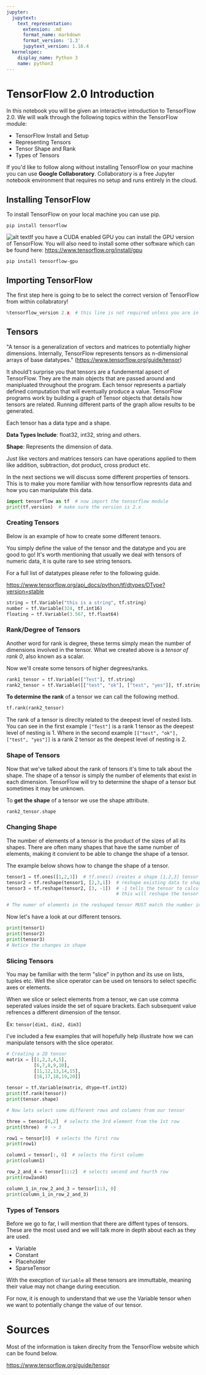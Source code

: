 ```yaml
---
jupyter:
  jupytext:
    text_representation:
      extension: .md
      format_name: markdown
      format_version: '1.3'
      jupytext_version: 1.16.4
  kernelspec:
    display_name: Python 3
    name: python3
---
```


<!-- #region id="-5u3a4csUPyn" -->
# TensorFlow 2.0 Introduction
In this notebook you will be given an interactive introduction to TensorFlow 2.0. We will walk through the following topics within the TensorFlow module:

- TensorFlow Install and Setup
- Representing Tensors
- Tensor Shape and Rank
- Types of Tensors


If you'd like to follow along without installing TensorFlow on your machine you can use **Google Collaboratory**. Collaboratory is a free Jupyter notebook environment that requires no setup and runs entirely in the cloud.
<!-- #endregion -->

<!-- #region id="F7ThfbiQl96l" -->
## Installing TensorFlow
To install TensorFlow on your local machine you can use pip.
```console
pip install tensorflow
```
<!-- #endregion -->

<!-- #region id="JYQWyAJ2mez6" -->
![alt text](https://)If you have a CUDA enabled GPU you can install the GPU version of TensorFlow. You will also need to install some other software which can be found here: https://www.tensorflow.org/install/gpu
```console
pip install tensorflow-gpu
```
<!-- #endregion -->

<!-- #region id="JJjNMaSClWhg" -->
## Importing TensorFlow
The first step here is going to be to select the correct version of TensorFlow from within collabratory!

<!-- #endregion -->

```python id="vGcE8x2Gkw9K"
%tensorflow_version 2.x  # this line is not required unless you are in a notebook
```

<!-- #region id="duDj86TfWFof" -->
## Tensors
"A tensor is a generalization of vectors and matrices to potentially higher dimensions. Internally, TensorFlow represents tensors as n-dimensional arrays of base datatypes." (https://www.tensorflow.org/guide/tensor)

It should't surprise you that tensors are a fundemental apsect of TensorFlow. They are the main objects that are passed around and manipluated throughout the program. Each tensor represents a partialy defined computation that will eventually produce a value. TensorFlow programs work by building a graph of Tensor objects that details how tensors are related. Running different parts of the graph allow results to be generated.

Each tensor has a data type and a shape.

**Data Types Include**: float32, int32, string and others.

**Shape**: Represents the dimension of data.

Just like vectors and matrices tensors can have operations applied to them like addition, subtraction, dot product, cross product etc.

In the next sections we will discuss some different properties of tensors. This is to make you more familiar with how tensorflow represnts data and how you can manipulate this data.

<!-- #endregion -->

```python id="4N7XbNDVY8P3"
import tensorflow as tf  # now import the tensorflow module
print(tf.version)  # make sure the version is 2.x
```

<!-- #region id="TAk6QhGUwQRt" -->
### Creating Tensors
Below is an example of how to create some different tensors.

You simply define the value of the tensor and the datatype and you are good to go! It's worth mentioning that usually we deal with tensors of numeric data, it is quite rare to see string tensors.

For a full list of datatypes please refer to the following guide.

https://www.tensorflow.org/api_docs/python/tf/dtypes/DType?version=stable
<!-- #endregion -->

```python id="epGskXdjZHzu"
string = tf.Variable("this is a string", tf.string)
number = tf.Variable(324, tf.int16)
floating = tf.Variable(3.567, tf.float64)
```

<!-- #region id="D0_H71HMaE-5" -->
### Rank/Degree of Tensors
Another word for rank is degree, these terms simply mean the number of dimensions involved in the tensor. What we created above is a *tensor of rank 0*, also known as a scalar.

Now we'll create some tensors of higher degrees/ranks.
<!-- #endregion -->

```python id="hX_Cc5IfjQ6-"
rank1_tensor = tf.Variable(["Test"], tf.string)
rank2_tensor = tf.Variable([["test", "ok"], ["test", "yes"]], tf.string)
```

<!-- #region id="55zuGMc7nHjC" -->
**To determine the rank** of a tensor we can call the following method.
<!-- #endregion -->

```python id="Zrj0rAWLnMNv" outputId="b8b34a8c-fc6e-40c6-9fd6-294d1253631e" colab={"base_uri": "https://localhost:8080/", "height": 34}
tf.rank(rank2_tensor)
```

<!-- #region id="hTv4Gz67pQbx" -->
The rank of a tensor is direclty related to the deepest level of nested lists. You can see in the first example ```["Test"]``` is a rank 1 tensor as the deepest level of nesting is 1.
Where in the second example ```[["test", "ok"], ["test", "yes"]]``` is a rank 2 tensor as the deepest level of nesting is 2.
<!-- #endregion -->

<!-- #region id="RaVrANK8q21q" -->
### Shape of Tensors
Now that we've talked about the rank of tensors it's time to talk about the shape. The shape of a tensor is simply the number of elements that exist in each dimension. TensorFlow will try to determine the shape of a tensor but sometimes it may be unknown.

To **get the shape** of a tensor we use the shape attribute.

<!-- #endregion -->

```python id="L_NRXsFOraYa"
rank2_tensor.shape
```

<!-- #region id="wVDmLJeFs086" -->
### Changing Shape
The number of elements of a tensor is the product of the sizes of all its shapes. There are often many shapes that have the same number of elements, making it convient to be able to change the shape of a tensor.

The example below shows how to change the shape of a tensor.
<!-- #endregion -->

```python id="dZ8Rbs2xtNqj"
tensor1 = tf.ones([1,2,3])  # tf.ones() creates a shape [1,2,3] tensor full of ones
tensor2 = tf.reshape(tensor1, [2,3,1])  # reshape existing data to shape [2,3,1]
tensor3 = tf.reshape(tensor2, [3, -1])  # -1 tells the tensor to calculate the size of the dimension in that place
                                        # this will reshape the tensor to [3,3]

# The numer of elements in the reshaped tensor MUST match the number in the original
```

<!-- #region id="M631k7UDv1Wh" -->
Now let's have a look at our different tensors.
<!-- #endregion -->

```python id="IFNmUxaEv6s3"
print(tensor1)
print(tensor2)
print(tensor3)
# Notice the changes in shape
```

<!-- #region id="q88pJucBolsp" -->
### Slicing Tensors
You may be familiar with the term "slice" in python and its use on lists, tuples etc. Well the slice operator can be used on tensors to select specific axes or elements.

When we slice or select elements from a tensor, we can use comma seperated values inside the set of square brackets. Each subsequent value refrences a different dimension of the tensor.

Ex: ```tensor[dim1, dim2, dim3]```

I've included a few examples that will hopefully help illustrate how we can manipulate tensors with the slice operator.
<!-- #endregion -->

```python id="b0YrD-hRqD-W"
# Creating a 2D tensor
matrix = [[1,2,3,4,5],
          [6,7,8,9,10],
          [11,12,13,14,15],
          [16,17,18,19,20]]

tensor = tf.Variable(matrix, dtype=tf.int32)
print(tf.rank(tensor))
print(tensor.shape)
```

```python id="Wd85uGI7qyfC"
# Now lets select some different rows and columns from our tensor

three = tensor[0,2]  # selects the 3rd element from the 1st row
print(three)  # -> 3

row1 = tensor[0]  # selects the first row
print(row1)

column1 = tensor[:, 0]  # selects the first column
print(column1)

row_2_and_4 = tensor[1::2]  # selects second and fourth row
print(row2and4)

column_1_in_row_2_and_3 = tensor[1:3, 0]
print(column_1_in_row_2_and_3)

```

<!-- #region id="UU4MMhB_rxvz" -->
### Types of Tensors
Before we go to far, I will mention that there are diffent types of tensors. These are the most used and we will talk more in depth about each as they are used.
- Variable
- Constant
- Placeholder
- SparseTensor

With the execption of ```Variable``` all these tensors are immuttable, meaning their value may not change during execution.

For now, it is enough to understand that we use the Variable tensor when we want to potentially change the value of our tensor.


<!-- #endregion -->

<!-- #region id="F2OoXbe7aSVl" -->
# Sources
Most of the information is taken direclty from the TensorFlow website which can be found below.

https://www.tensorflow.org/guide/tensor
<!-- #endregion -->
